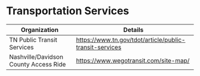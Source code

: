 # Transportation Services

| Organization                          | Details                                                   |
| ------------------------------------- | --------------------------------------------------------- |
| TN Public Transit Services            | <https://www.tn.gov/tdot/article/public-transit-services> |
| Nashville/Davidson County Access Ride | <https://www.wegotransit.com/site-map/>                   |
